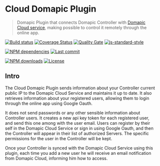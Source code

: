 # Cloud Domapic Plugin

> Domapic Plugin that connects Domapic Controller with [Domapic Cloud service][domapic-cloud-url], making possible to control it remotely through the online app.

[![Build status][travisci-image]][travisci-url] [![Coverage Status][coveralls-image]][coveralls-url] [![Quality Gate][quality-gate-image]][quality-gate-url] [![js-standard-style][standard-image]][standard-url]

[![NPM dependencies][npm-dependencies-image]][npm-dependencies-url] [![Last commit][last-commit-image]][last-commit-url] <!--[![Last release][release-image]][release-url] -->

[![NPM downloads][npm-downloads-image]][npm-downloads-url] [![License][license-image]][license-url]

## Intro

The Cloud Domapic Plugin sends information about your Controller current public IP to the Domapic Cloud Service and maintains it up to date. It also retrieves information about your registered users, allowing them to login through the online app using Google Oauth.

It does not send passwords or any other sensible information about Controller users. It creates a new api key token for each registered user, and send this one among with the user email. Users can register by their self in the Domapic Cloud Service or sign in using Google Oauth, and then the Controller will appear in their list of authorized Servers. The specific permissions for the user in the Controller will be kept.

Once your Controller is synced with the Domapic Cloud Service using this plugin, each time you add a new user he will receive an email notification from Domapic Cloud, informing him how to access.

[coveralls-image]: https://coveralls.io/repos/github/domapic/cloud-domapic-plugin/badge.svg
[coveralls-url]: https://coveralls.io/github/domapic/cloud-domapic-plugin
[travisci-image]: https://travis-ci.com/domapic/cloud-domapic-plugin.svg?branch=master
[travisci-url]: https://travis-ci.com/domapic/cloud-domapic-plugin
[last-commit-image]: https://img.shields.io/github/last-commit/domapic/cloud-domapic-plugin.svg
[last-commit-url]: https://github.com/domapic/cloud-domapic-plugin/commits
[license-image]: https://img.shields.io/npm/l/cloud-domapic-plugin.svg
[license-url]: https://github.com/domapic/cloud-domapic-plugin/blob/master/LICENSE
[npm-downloads-image]: https://img.shields.io/npm/dm/cloud-domapic-plugin.svg
[npm-downloads-url]: https://www.npmjs.com/package/cloud-domapic-plugin
[npm-dependencies-image]: https://img.shields.io/david/domapic/cloud-domapic-plugin.svg
[npm-dependencies-url]: https://david-dm.org/domapic/cloud-domapic-plugin
[quality-gate-image]: https://sonarcloud.io/api/project_badges/measure?project=cloud-domapic-plugin&metric=alert_status
[quality-gate-url]: https://sonarcloud.io/dashboard?id=cloud-domapic-plugin
[release-image]: https://img.shields.io/github/release-date/domapic/cloud-domapic-plugin.svg
[release-url]: https://github.com/domapic/cloud-domapic-plugin/releases
[standard-image]: https://img.shields.io/badge/code%20style-standard-brightgreen.svg
[standard-url]: http://standardjs.com/

[domapic-cloud-url]: https://domapic.herokuapp.com/
